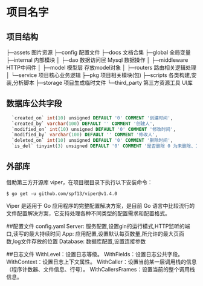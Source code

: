 # 项目名字

## 项目结构

├─assets			图片资源
├─config			配置文件
├─docs			  文档合集
├─global			全局变量
├─internal		  内部模块
│  ├─dao			数据访问层 Mysql 数据操作
│  ├─middleware	 HTTP中间件
│  ├─model		  模型层 存放model对象
│  ├─routers		路由相关逻辑处理
│  └─service		项目核心业务逻辑
├─pkg			   项目相关模块(包)
├─scripts		   各类构建,安装,分析脚本
├─storage		   项目生成临时文件
└─third_party	   第三方资源工具 UI库

## 数据库公共字段

```sql
  `created_on` int(10) unsigned DEFAULT '0' COMMENT '创建时间',
  `created_by` varchar(100) DEFAULT '' COMMENT '创建人',
  `modified_on` int(10) unsigned DEFAULT '0' COMMENT '修改时间',
  `modified_by` varchar(100) DEFAULT '' COMMENT '修改人',
  `deleted_on` int(10) unsigned DEFAULT '0' COMMENT '删除时间',
  `is_del` tinyint(3) unsigned DEFAULT '0' COMMENT '是否删除 0 为未删除、1 为已删除',
```

## 外部库
借助第三方开源库 viper，在项目根目录下执行以下安装命令：

```$ go get -u github.com/spf13/viper@v1.4.0```

Viper 是适用于 Go 应用程序的完整配置解决方案，是目前 Go 语言中比较流行的文件配置解决方案，它支持处理各种不同类型的配置需求和配置格式。

##配置文件
config.yaml
Server:   服务配置,设置gin的运行模式,HTTP监听的端口,读写的最大持续时间
App:      应用配置,设置默认每页数量,所允许的最大页面数,log文件存放的位置
Database: 数据库配置,设置连接参数 

##日志文件
WithLevel：设置日志等级。
WithFields：设置日志公共字段。
WithContext：设置日志上下文属性。
WithCaller：设置当前某一层调用栈的信息（程序计数器、文件信息、行号）。
WithCallersFrames：设置当前的整个调用栈信息。